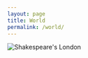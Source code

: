 ```yaml
---
layout: page
title: World
permalink: /world/
---
```


![](http://litterae.pagesperso-orange.fr/IMAGES-SITE/london-1600.gif "Shakespeare's London")
